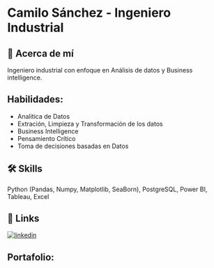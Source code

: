 # Camilo Sánchez - Ingeniero Industrial




## 🚀 Acerca de mí
Ingeniero industrial con enfoque en Análisis de datos y Business intelligence. 

## Habilidades:

 - Analitica de Datos
 - Extración, Limpieza y Transformación de los datos
 - Business Intelligence
 - Pensamiento Crítico
 - Toma de decisiones basadas en Datos


## 🛠 Skills
Python (Pandas, Numpy, Matplotlib, SeaBorn), PostgreSQL, Power BI, Tableau, Excel


## 🔗 Links
[![linkedin](https://img.shields.io/badge/linkedin-0A66C2?style=for-the-badge&logo=linkedin&logoColor=white)](https://www.linkedin.com/in/camilosanchezacev)

## Portafolio:
